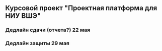 ## Курсовой проект "Проектная платформа для НИУ ВШЭ"
### Дедлайн сдачи (отчета?) 22 мая
### Дедлайн защиты 29 мая
